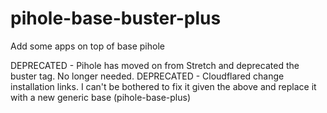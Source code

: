 # pihole-base-buster-plus
Add some apps on top of base pihole

DEPRECATED - Pihole has moved on from Stretch and deprecated the buster tag. No longer needed.
DEPRECATED - Cloudflared change installation links. I can't be bothered to fix it given the above and replace it with a new generic base (pihole-base-plus)
